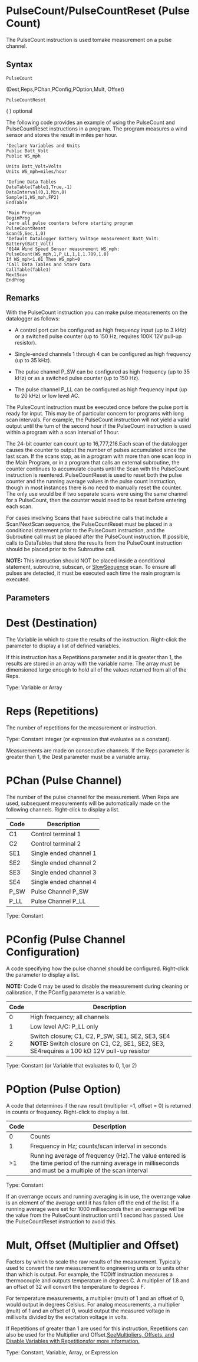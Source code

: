 # PulseCount/PulseCountReset (Pulse Count)

The PulseCount instruction is used tomake measurement on a pulse channel.

## Syntax

```
PulseCount
```

(Dest,Reps,PChan,PConfig,POption,Mult, Offset)

```
PulseCountReset
```

( ) optional

The following code provides an example of using the PulseCount and PulseCountReset instructions in a program. The program measures a wind sensor and stores the result in miles per hour.

```
'Declare Variables and Units
Public Batt_Volt
Public WS_mph

Units Batt_Volt=Volts
Units WS_mph=miles/hour

'Define Data Tables
DataTable(Table1,True,-1)
DataInterval(0,1,Min,0)
Sample(1,WS_mph,FP2)
EndTable

'Main Program
BeginProg
'zero all pulse counters before starting program
PulseCountReset
Scan(5,Sec,1,0)
'Default Datalogger Battery Voltage measurement Batt_Volt:
Battery(Batt_Volt)
'014A Wind Speed Sensor measurement WS_mph:
PulseCount(WS_mph,1,P_LL,1,1,1.789,1.0)
If WS_mph<1.01 Then WS_mph=0
'Call Data Tables and Store Data
CallTable(Table1)
NextScan
EndProg
```

## Remarks

With the PulseCount instruction you can make pulse measurements on the datalogger as follows:

- A control port can be configured as high frequency input (up to 3 kHz) or a switched pulse counter (up to 150 Hz, requires 100K 12V pull-up resistor).

- Single-ended channels 1 through 4 can be configured as high frequency (up to 35 kHz).

- The pulse channel P_SW can be configured as high frequency (up to 35 kHz) or as a switched pulse counter (up to 150 Hz).

- The pulse channel P_LL can be configured as high frequency input (up to 20 kHz) or low level AC.

The PulseCount instruction must be executed once before the pulse port is ready for input. This may be of particular concern for programs with long scan intervals. For example, the PulseCount instruction will not yield a valid output until the turn of the second hour if the PulseCount instruction is used within a program with a scan interval of 1 hour.

The 24-bit counter can count up to 16,777,216.Each scan of the datalogger causes the counter to output the number of pulses accumulated since the last scan. If the scans stop, as in a program with more than one scan loop in the Main Program, or in a program that calls an external subroutine, the counter continues to accumulate counts until the Scan with the PulseCount instruction is reentered. PulseCountReset is used to reset both the pulse counter and the running average values in the pulse count instruction, though in most instances there is no need to manually reset the counter. The only use would be if two separate scans were using the same channel for a PulseCount, then the counter would need to be reset before entering each scan.

For cases involving Scans that have subroutine calls that include a Scan/NextScan sequence, the PulseCountReset must be placed in a conditional statement prior to the PulseCount instruction, and the Subroutine call must be placed after the PulseCount instruction. If possible, calls to DataTables that store the results from the PulseCount instruction should be placed prior to the Subroutine call.

**NOTE:** This instruction should NOT be placed inside a conditional statement, subroutine, subscan, or [SlowSequence](slowsequence.md) scan. To ensure all pulses are detected, it must be executed each time the main program is executed.

## Parameters

# Dest (Destination)

The Variable in which to store the results of the instruction. Right-click the parameter to display a list of defined variables.

If this instruction has a Repetitions parameter and it is greater than 1, the results are stored in an array with the variable name. The array must be dimensioned large enough to hold all of the values returned from all of the Reps.

Type: Variable or Array

# Reps (Repetitions)

The number of repetitions for the measurement or instruction.

Type: Constant integer (or expression that evaluates as a constant).

Measurements are made on consecutive channels. If the Reps parameter is greater than 1, the Dest parameter must be a variable array.

# PChan (Pulse Channel)

The number of the pulse channel for the measurement. When Reps are used, subsequent measurements will be automatically made on the following channels. Right-click to display a list.

| Code | Description            |
| ---- | ---------------------- |
| C1   | Control terminal 1     |
| C2   | Control terminal 2     |
| SE1  | Single ended channel 1 |
| SE2  | Single ended channel 2 |
| SE3  | Single ended channel 3 |
| SE4  | Single ended channel 4 |
| P_SW | Pulse Channel P_SW     |
| P_LL | Pulse Channel P_LL     |

Type: Constant

# PConfig (Pulse Channel Configuration)

A code specifying how the pulse channel should be configured. Right-click the parameter to display a list.

**NOTE:** Code 0 may be used to disable the measurement during cleaning or calibration, if the PConfig parameter is a variable.

| Code | Description                                                                                                                                   |
| ---- | --------------------------------------------------------------------------------------------------------------------------------------------- |
| 0    | High frequency; all channels                                                                                                                  |
| 1    | Low level A/C: P_LL only                                                                                                                      |
| 2    | Switch closure; C1, C2, P_SW, SE1, SE2, SE3, SE4 **NOTE:** Switch closure on C1, C2, SE1, SE2, SE3, SE4requires a 100 kΩ 12V pull-up resistor |

Type: Constant (or Variable that evaluates to 0, 1,or 2)

# POption (Pulse Option)

A code that determines if the raw result (multiplier =1, offset = 0) is returned in counts or frequency. Right-click to display a list.

| Code | Description                                                                                                                                               |
| ---- | --------------------------------------------------------------------------------------------------------------------------------------------------------- |
| 0    | Counts                                                                                                                                                    |
| 1    | Frequency in Hz; counts/scan interval in seconds                                                                                                          |
| >1   | Running average of frequency (Hz).The value entered is the time period of the running average in milliseconds and must be a multiple of the scan interval |

Type: Constant

If an overrange occurs and running averaging is in use, the overrange value is an element of the average until it has fallen off the end of the list. If a running average were set for 1000 milliseconds then an overrange will be the value from the PulseCount instruction until 1 second has passed. Use the PulseCountReset instruction to avoid this.

# Mult, Offset (Multiplier and Offset)

Factors by which to scale the raw results of the measurement. Typically used to convert the raw measurement to engineering units or to units other than which is output. For example, the TCDiff instruction measures a thermocouple and outputs temperature in degrees C. A multiplier of 1.8 and an offset of 32 will convert the temperature to degrees F.

For temperature measurements, a multiplier (mult) of 1 and an offset of 0, would output in degrees Celsius. For analog measurements, a multiplier (mult) of 1 and an offset of 0, would output the measured voltage in millivolts divided by the excitation voltage in volts.

If Repetitions of greater than 1 are used for this instruction, Repetitions can also be used for the Multiplier and Offset.[SeeMultipliers, Offsets, and Disable Variables with Repetitionsfor more information.](../Info/multipliersoffsets.md)

Type: Constant, Variable, Array, or Expression
